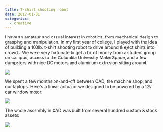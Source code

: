 ```yaml
---
title: T-shirt shooting robot
date: 2017-01-01
categories:
  - creative
---
```


I have an amateur and casual interest in robotics, from mechanical design to grasping and manipulation. In my first year of college, I played with the idea of building a 100lb. t-shirt shooting robot to drive around & eject shirts into crowds. We were very fortunate to get a bit of money from a student group on campus, access to the Columbia University MakerSpace, and a few dumpsters with nice DC motors and aluminum extrusion sitting around.

![](/img/serge/1.png)

We spent a few months on-and-off between CAD, the machine shop, and our laptops. Here's a linear actuator we designed to be powered by a `12V` car window motor:

![](/img/3.gif)

The whole assembly in CAD was built from several hundred custom & stock assets:

![](/img/2.gif)
